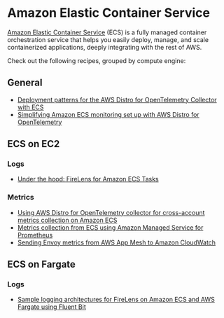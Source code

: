 # Amazon Elastic Container Service

[Amazon Elastic Container Service][ecs-main] (ECS) is a fully managed container
orchestration service that helps you easily deploy, manage, and scale 
containerized applications, deeply integrating with the rest of AWS.

Check out the following recipes, grouped by compute engine:

## General

- [Deployment patterns for the AWS Distro for OpenTelemetry Collector with ECS][adot-patterns-ecs]
- [Simplifying Amazon ECS monitoring set up with AWS Distro for OpenTelemetry][ecs-adot-integration]

## ECS on EC2

### Logs

- [Under the hood: FireLens for Amazon ECS Tasks][firelens-uth]

### Metrics

- [Using AWS Distro for OpenTelemetry collector for cross-account metrics collection on Amazon ECS][adot-xaccount-metrics]
- [Metrics collection from ECS using Amazon Managed Service for Prometheus][ecs-amp]
- [Sending Envoy metrics from AWS App Mesh to Amazon CloudWatch][ecs-appmesh-cw]

## ECS on Fargate

### Logs

- [Sample logging architectures for FireLens on Amazon ECS and AWS Fargate using Fluent Bit][firelens-fb]


[ecs-main]: https://aws.amazon.com/ecs/
[adot-patterns-ecs]: https://aws.amazon.com/blogs/opensource/deployment-patterns-for-the-aws-distro-for-opentelemetry-collector-with-amazon-elastic-container-service/
[firelens-uth]: https://aws.amazon.com/blogs/containers/under-the-hood-firelens-for-amazon-ecs-tasks/
[adot-xaccount-metrics]: https://aws.amazon.com/blogs/opensource/using-aws-distro-for-opentelemetry-collector-for-cross-account-metrics-collection-on-amazon-ecs/
[ecs-amp]: https://aws.amazon.com/blogs/opensource/metrics-collection-from-amazon-ecs-using-amazon-managed-service-for-prometheus/
[firelens-fb]: https://github.com/aws-samples/amazon-ecs-firelens-examples#fluent-bit-examples
[ecs-adot-integration]: https://aws.amazon.com/blogs/opensource/simplifying-amazon-ecs-monitoring-set-up-with-aws-distro-for-opentelemetry/
[ecs-appmesh-cw]: https://aws.amazon.com/blogs/containers/sending-envoy-metrics-from-aws-app-mesh-to-amazon-cloudwatch/